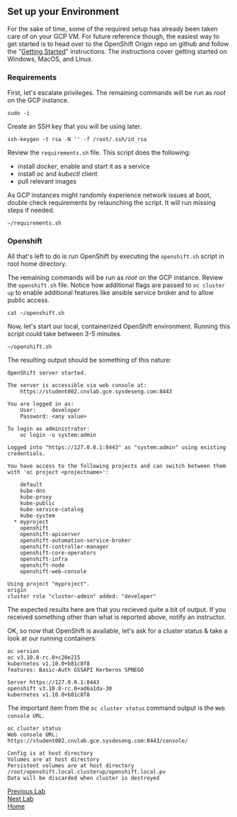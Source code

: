 ## Set up your Environment

For the sake of time, some of the required setup has already been taken care of on your GCP VM. For future reference though, the easiest way to get started is to head over to the OpenShift Origin repo on github and follow the "[Getting Started](https://github.com/openshift/origin/blob/master/docs/cluster_up_down.md)" instructions. The instructions cover getting started on Windows, MacOS, and Linux.

### Requirements 

First, let's escalate privileges. The remaining commands will be run as _root_ on the GCP instance.

```
sudo -i
```

Create an SSH key that you will be using later.

```
ssh-keygen -t rsa -N '' -f /root/.ssh/id_rsa
```

Review the `requirements.sh` file. This script does the following:

- install *docker*, enable and start it as a service
- install *oc* and *kubectl* client
- pull relevant images

As GCP instances might randomly experience network issues at boot, double check requirements by relaunching the script. It will run missing steps if needed.

```
~/requirements.sh
```

### Openshift

All that's left to do is run OpenShift by executing the `openshift.sh` script in root home directory.

The remaining commands will be run as _root_ on the GCP instance. Review the `openshift.sh` file. Notice how additional flags are passed to `oc cluster up` to enable additional features like ansible service broker and to allow public access.

```
cat ~/openshift.sh
```

Now, let's start our local, containerized OpenShift environment. Running this script could take between 3-5 minutes.

```
~/openshift.sh
```

The resulting output should be something of this nature:

```
OpenShift server started.

The server is accessible via web console at:
    https://student002.cnvlab.gce.sysdeseng.com:8443

You are logged in as:
    User:     developer
    Password: <any value>

To login as administrator:
    oc login -u system:admin

Logged into "https://127.0.0.1:8443" as "system:admin" using existing credentials.

You have access to the following projects and can switch between them with 'oc project <projectname>':

    default
    kube-dns
    kube-proxy
    kube-public
    kube-service-catalog
    kube-system
  * myproject
    openshift
    openshift-apiserver
    openshift-automation-service-broker
    openshift-controller-manager
    openshift-core-operators
    openshift-infra
    openshift-node
    openshift-web-console

Using project "myproject".
origin
cluster role "cluster-admin" added: "developer"
```

The expected results here are that you recieved quite a bit of output. If you received something other than what is reported above, notify an instructor.

OK, so now that OpenShift is available, let's ask for a cluster status & take a look at our running containers:

```
oc version
oc v3.10.0-rc.0+c20e215
kubernetes v1.10.0+b81c8f8
features: Basic-Auth GSSAPI Kerberos SPNEGO

Server https://127.0.0.1:8443
openshift v3.10.0-rc.0+ad6a1da-30
kubernetes v1.10.0+b81c8f8
```

The important item from the `oc cluster status` command output is the `Web console URL`.

```
oc cluster status
Web console URL: https://student002.cnvlab.gce.sysdeseng.com:8443/console/

Config is at host directory 
Volumes are at host directory 
Persistent volumes are at host directory /root/openshift.local.clusterup/openshift.local.pv
Data will be discarded when cluster is destroyed
```

[Previous Lab](../lab1/lab1.md)\
[Next Lab](../lab3/lab3.md)\
[Home](../../README.md)
